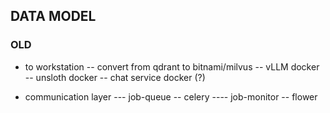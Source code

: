 ## DATA MODEL ##



### OLD ###
- to workstation
-- convert from qdrant to bitnami/milvus
-- vLLM docker
-- unsloth docker
-- chat service docker (?)

- communication layer
--- job-queue -- celery
---- job-monitor -- flower